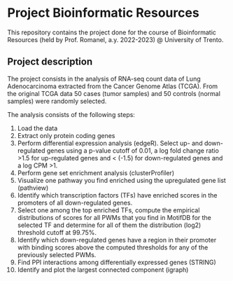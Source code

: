 # Project Bioinformatic Resources
This repository contains the project done for the course of Bioinformatic Resources (held by Prof. Romanel, a.y. 2022-2023) @ University of Trento. 

## Project description
The project consists in the analysis of RNA-seq count data of Lung Adenocarcinoma extracted from the Cancer Genome Atlas (TCGA). From the original TCGA data 50 cases (tumor samples) and 50 controls (normal samples) were randomly selected.

The analysis consists of the following steps:
1. Load the data
2. Extract only protein coding genes
3. Perform differential expression analysis (edgeR). Select up- and
down-regulated genes using a p-value cutoff of 0.01, a log fold change ratio >1.5 for up-regulated genes and < (-1.5) for down-regulated genes and a log CPM >1.
4. Perform gene set enrichment analysis (clusterProfiler)
5. Visualize one pathway you find enriched using the upregulated gene list (pathview)
6. Identify which transcription factors (TFs) have enriched scores in the promoters of all down-regulated genes.
7. Select one among the top enriched TFs, compute the empirical distributions of scores for all PWMs that you find in MotifDB for the selected TF and determine for all of them the distribution (log2) threshold cutoff at 99.75%.
8. Identify which down-regulated genes have a region in their promoter with binding scores above the computed thresholds for any of the previously selected PWMs.
9. Find PPI interactions among differentially expressed genes (STRING)
10. Identify and plot the largest connected component (igraph)